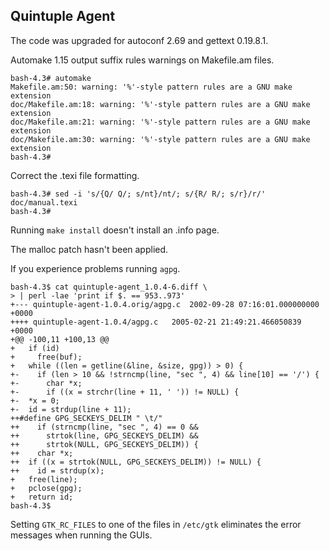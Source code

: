 ## Quintuple Agent

The code was upgraded for autoconf 2.69 and gettext 0.19.8.1.

Automake 1.15 output suffix rules warnings on Makefile.am files.

```
bash-4.3# automake
Makefile.am:50: warning: '%'-style pattern rules are a GNU make extension
doc/Makefile.am:18: warning: '%'-style pattern rules are a GNU make extension
doc/Makefile.am:21: warning: '%'-style pattern rules are a GNU make extension
doc/Makefile.am:30: warning: '%'-style pattern rules are a GNU make extension
bash-4.3#
```

Correct the .texi file formatting.

```
bash-4.3# sed -i 's/{Q/ Q/; s/nt}/nt/; s/{R/ R/; s/r}/r/' doc/manual.texi
bash-4.3# 
```

Running `make install` doesn't install an .info page.

The malloc patch hasn't been applied.

If you experience problems running `agpg`.

```
bash-4.3$ cat quintuple-agent_1.0.4-6.diff \                                  
> | perl -lae 'print if $. == 953..973'
+--- quintuple-agent-1.0.4.orig/agpg.c	2002-09-28 07:16:01.000000000 +0000
++++ quintuple-agent-1.0.4/agpg.c	2005-02-21 21:49:21.466050839 +0000
+@@ -100,11 +100,13 @@
+   if (id)
+     free(buf);
+   while ((len = getline(&line, &size, gpg)) > 0) {
+-    if (len > 10 && !strncmp(line, "sec ", 4) && line[10] == '/') {
+-      char *x;
+-      if ((x = strchr(line + 11, ' ')) != NULL) {
+-	*x = 0;
+-	id = strdup(line + 11);
++#define GPG_SECKEYS_DELIM " \t/"
++    if (strncmp(line, "sec ", 4) == 0 &&
++      strtok(line, GPG_SECKEYS_DELIM) &&
++      strtok(NULL, GPG_SECKEYS_DELIM)) {
++    char *x;
++  if ((x = strtok(NULL, GPG_SECKEYS_DELIM)) != NULL) {
++    id = strdup(x);
+ 	free(line);
+ 	pclose(gpg);
+ 	return id;
bash-4.3$ 
```

Setting `GTK_RC_FILES` to one of the files in `/etc/gtk` eliminates the error messages when running the GUIs.